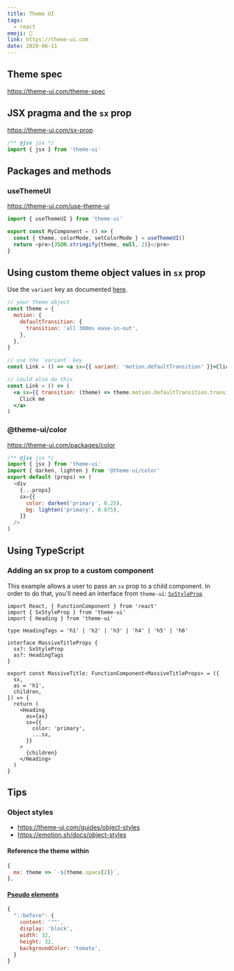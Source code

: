 ```yaml
---
title: Theme UI
tags:
  - react
emoji: 🎨
link: https://theme-ui.com
date: 2020-06-11
---
```


## Theme spec

https://theme-ui.com/theme-spec

## JSX pragma and the `sx` prop

https://theme-ui.com/sx-prop

```jsx
/** @jsx jsx */
import { jsx } from 'theme-ui'
```

## Packages and methods

### useThemeUI

https://theme-ui.com/use-theme-ui

```js
import { useThemeUI } from 'theme-ui'

export const MyComponent = () => {
  const { theme, colorMode, setColorMode } = useThemeUI()
  return <pre>{JSON.stringify(theme, null, 2)}</pre>
}
```

## Using custom theme object values in `sx` prop

Use the `variant` key as documented [here](https://theme-ui.com/theme-spec#variants).

```jsx
// your theme object
const theme = {
  motion: {
    defaultTransition: {
      transition: 'all 300ms ease-in-out',
    },
  },
}

// use the `variant` key
const Link = () => <a sx={{ variant: 'motion.defaultTransition' }}>Click me</a>

// could also do this
const Link = () => (
  <a sx={{ transition: (theme) => theme.motion.defaultTransition.transition }}>
    Click me
  </a>
)
```

### @theme-ui/color

https://theme-ui.com/packages/color

```js
/** @jsx jsx */
import { jsx } from 'theme-ui'
import { darken, lighten } from '@theme-ui/color'
export default (props) => (
  <div
    {...props}
    sx={{
      color: darken('primary', 0.25),
      bg: lighten('primary', 0.875),
    }}
  />
)
```

## Using TypeScript

### Adding an sx prop to a custom component

This example allows a user to pass an `sx` prop to a child component. In order to do that, you'll need an interface from `theme-ui`: [`SxStyleProp`]()

```tsx
import React, { FunctionComponent } from 'react'
import { SxStyleProp } from 'theme-ui'
import { Heading } from 'theme-ui'

type HeadingTags = 'h1' | 'h2' | 'h3' | 'h4' | 'h5' | 'h6'

interface MassiveTitleProps {
  sx?: SxStyleProp
  as?: HeadingTags
}

export const MassiveTitle: FunctionComponent<MassiveTitleProps> = ({
  sx,
  as = 'h1',
  children,
}) => {
  return (
    <Heading
      as={as}
      sx={{
        color: 'primary',
        ...sx,
      }}
    >
      {children}
    </Heading>
  )
}
```

## Tips

### Object styles

- https://theme-ui.com/guides/object-styles
- https://emotion.sh/docs/object-styles

#### Reference the theme within

```js
{
  mx: theme => `-${theme.space[2]}`,
},
```

#### [Pseudo elements](https://theme-ui.com/guides/object-styles#pseudo-elements)

```js
{
  "::before": {
    content: '""',
    display: 'block',
    width: 32,
    height: 32,
    backgroundColor: 'tomato',
  }
}
```
